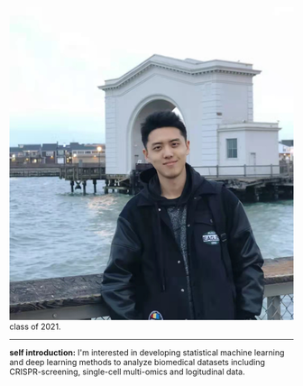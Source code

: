 ![Zichu Fu](https://raw.githubusercontent.com/houlresearch/Tests/main/fuzichu.jpg)  
class of 2021.
***
**self introduction:**
I'm interested in developing statistical machine learning and deep learning methods to analyze biomedical datasets including CRISPR-screening, single-cell multi-omics and logitudinal data.
